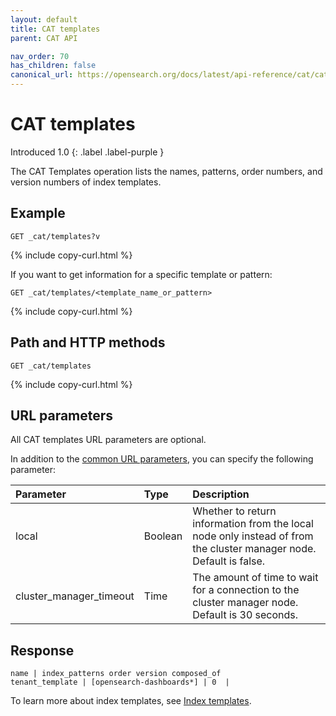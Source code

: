 ```yaml
---
layout: default
title: CAT templates
parent: CAT API

nav_order: 70
has_children: false
canonical_url: https://opensearch.org/docs/latest/api-reference/cat/cat-templates/
---
```


# CAT templates
Introduced 1.0
{: .label .label-purple }

The CAT Templates operation lists the names, patterns, order numbers, and version numbers of index templates.

## Example

```
GET _cat/templates?v
```
{% include copy-curl.html %}

If you want to get information for a specific template or pattern:

```
GET _cat/templates/<template_name_or_pattern>
```
{% include copy-curl.html %}

## Path and HTTP methods

```
GET _cat/templates
```
{% include copy-curl.html %}

## URL parameters

All CAT templates URL parameters are optional.

In addition to the [common URL parameters]({{site.url}}{{site.baseurl}}/api-reference/cat/index), you can specify the following parameter:

Parameter | Type | Description
:--- | :--- | :---
local | Boolean | Whether to return information from the local node only instead of from the cluster manager node. Default is false.
cluster_manager_timeout | Time | The amount of time to wait for a connection to the cluster manager node. Default is 30 seconds.


## Response

```
name | index_patterns order version composed_of
tenant_template | [opensearch-dashboards*] | 0  |    
```

To learn more about index templates, see [Index templates]({{site.url}}{{site.baseurl}}/opensearch/index-templates).
